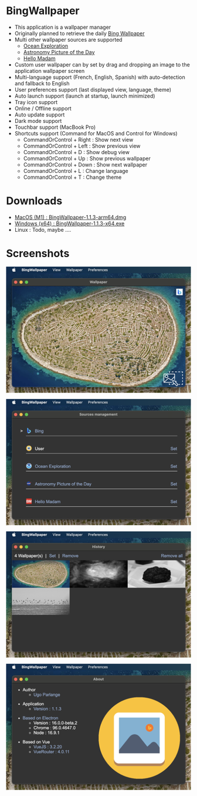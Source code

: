 # BingWallpaper

* This application is a wallpaper manager
* Originally planned to retrieve the daily [Bing Wallpaper](https://www.bing.com/)
* Multi other wallpaper sources are supported
    * [Ocean Exploration](https://oceanexplorer.noaa.gov/multimedia/daily-image/)
    * [Astronomy Picture of the Day](https://apod.nasa.gov/apod/)
    * [Hello  Madam](https://www.bonjourmadame.fr/)
* Custom user wallpaper can by set by drag and dropping an image to the application wallpaper screen
* Multi-language support (French, English, Spanish) with auto-detection and fallback to English 
* User preferences support (last displayed view, language, theme)
* Auto launch support (launch at startup, launch minimized)
* Tray icon support
* Online / Offline support
* Auto update support
* Dark mode support
* Touchbar support (MacBook Pro)
* Shortcuts support (Command for MacOS and Control for Windows)
    * CommandOrControl + Right : Show next view
    * CommandOrControl + Left : Show previous view
    * CommandOrControl + D : Show debug view
    * CommandOrControl + Up : Show previous wallpaper
    * CommandOrControl + Down : Show next wallpaper
    * CommandOrControl + L : Change language
    * CommandOrControl + T : Change theme

# Downloads

* [MacOS (M1) : BingWallpaper-1.1.3-arm64.dmg](https://github.com/uparlange/bing-wallpaper/releases/download/v1.1.3/BingWallpaper-1.1.3-arm64.dmg)
* [Windows (x64) : BingWallpaper-1.1.3-x64.exe](https://github.com/uparlange/bing-wallpaper/releases/download/v1.1.3/BingWallpaper-1.1.3-x64.exe)
* Linux : Todo, maybe ....

# Screenshots

![Wallpaper screenshot](https://github.com/uparlange/bing-wallpaper/blob/master/resources/screenshots/wallpaper-screen.png?raw=true)

![Sources screenshot](https://github.com/uparlange/bing-wallpaper/blob/master/resources/screenshots/sources-screen.png?raw=true)

![History screenshot](https://github.com/uparlange/bing-wallpaper/blob/master/resources/screenshots/history-screen.png?raw=true)

![About screenshot](https://github.com/uparlange/bing-wallpaper/blob/master/resources/screenshots/about-screen.png?raw=true)